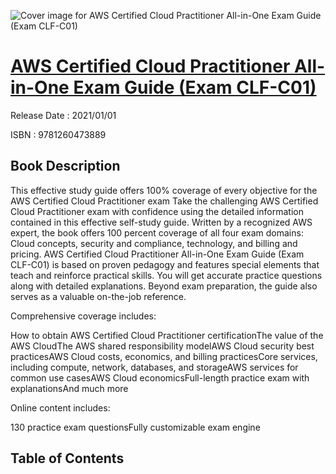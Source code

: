 ![Cover image for AWS Certified Cloud Practitioner All-in-One Exam Guide (Exam CLF-C01)](https://imgdetail.ebookreading.net/cover/cover/202109/EB9781260473889.jpg)

[AWS Certified Cloud Practitioner All-in-One Exam Guide (Exam CLF-C01)](https://ebookreading.net/view/book/AWS+Certified+Cloud+Practitioner+All-in-One+Exam+Guide+%28Exam+CLF-C01%29-EB9781260473889_1.html "AWS Certified Cloud Practitioner All-in-One Exam Guide (Exam CLF-C01)")
====================================================================================================================

Release Date : 2021/01/01

ISBN : 9781260473889

Book Description
-----------------

This effective study guide offers 100% coverage of every objective for the AWS Certified Cloud Practitioner exam
Take the challenging AWS Certified Cloud Practitioner exam with confidence using the detailed information contained in this effective self-study guide. Written by a recognized AWS expert, the book offers 100 percent coverage of all four exam domains: Cloud concepts, security and compliance, technology, and billing and pricing. AWS Certified Cloud Practitioner All-in-One Exam Guide (Exam CLF-C01) is based on proven pedagogy and features special elements that teach and reinforce practical skills. You will get accurate practice questions along with detailed explanations. Beyond exam preparation, the guide also serves as a valuable on-the-job reference.

Comprehensive coverage includes:


How to obtain AWS Certified Cloud Practitioner certificationThe value of the AWS CloudThe AWS shared responsibility modelAWS Cloud security best practicesAWS Cloud costs, economics, and billing practicesCore services, including compute, network, databases, and storageAWS services for common use casesAWS Cloud economicsFull-length practice exam with explanationsAnd much more

Online content includes:


130 practice exam questionsFully customizable exam engine



  

Table of Contents
-----------------

